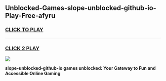 
## Unblocked-Games-slope-unblocked-github-io-Play-Free-afyru
<h3>
<a href="https://premium76.site?title=slope-unblocked-github-io&ref=19M">CLICK TO PLAY</a></h3>
<hr>

<h3>
<a href="https://premium76.site?title=slope-unblocked-github-io&ref=19M">CLICK 2 PLAY</a>
  
</h3>

<a href="https://premium76.site?title=slope-unblocked-github-io&ref=19M"><img src="https://clearcache.store/games.png"></a>


**slope-unblocked-github-io games unblocked: Your Gateway to Fun and Accessible Online Gaming**
